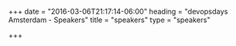+++
date = "2016-03-06T21:17:14-06:00"
heading = "devopsdays Amsterdam - Speakers"
title = "speakers"
type = "speakers"

+++
